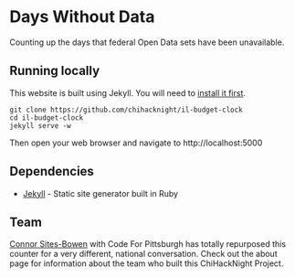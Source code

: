# Days Without Data
Counting up the days that federal Open Data sets have been unavailable.

## Running locally

This website is built using Jekyll. You will need to [install it first](http://jekyllrb.com/docs/installation/).

```console
git clone https://github.com/chihacknight/il-budget-clock
cd il-budget-clock
jekyll serve -w
```

Then open your web browser and navigate to http://localhost:5000

## Dependencies

* [Jekyll](http://jekyllrb.com/) - Static site generator built in Ruby

## Team

[Connor Sites-Bowen](https://twitter.com/connorsb) with Code For Pittsburgh has totally repurposed this counter for a very different, national conversation.
Check out the about page for information about the team who built this ChiHackNight Project.